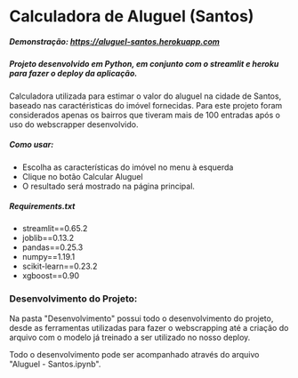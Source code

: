 # Calculadora de Aluguel (Santos)

##### Demonstração: https://aluguel-santos.herokuapp.com
##### Projeto desenvolvido em Python, em conjunto com o streamlit e heroku para fazer o deploy da aplicação.
Calculadora utilizada para estimar o valor do aluguel na cidade de Santos, baseado nas caractéristicas do imóvel fornecidas.
Para este projeto foram considerados apenas os bairros que tiveram mais de 100 entradas após o uso do webscrapper desenvolvido.

##### Como usar:
- Escolha as características do imóvel no menu à esquerda
- Clique no botão Calcular Aluguel
- O resultado será mostrado na página principal.


##### Requirements.txt

* streamlit==0.65.2
* joblib==0.13.2
* pandas==0.25.3
* numpy==1.19.1
* scikit-learn==0.23.2
* xgboost==0.90

### Desenvolvimento do Projeto:
Na pasta "Desenvolvimento" possui todo o desenvolvimento do projeto, desde as ferramentas utilizadas para fazer o webscrapping até a criação do arquivo com o modelo já treinado a ser utilizado no nosso deploy.

Todo o desenvolvimento pode ser acompanhado através do arquivo "Aluguel - Santos.ipynb".
